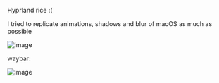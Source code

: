 Hyprland rice :(


I tried to replicate animations, shadows and blur of macOS as much as possible


![image](https://github.com/user-attachments/assets/5ceb5b61-1ea2-4e1f-be09-a0f427c83c7f)


waybar:

![image](https://github.com/user-attachments/assets/c4f5b655-1af5-4179-bb2b-ed52977e2d01)
